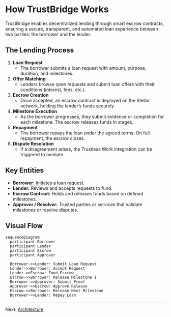 # How TrustBridge Works

TrustBridge enables decentralized lending through smart escrow contracts, ensuring a secure, transparent, and automated loan experience between two parties: the borrower and the lender.

## The Lending Process

1. **Loan Request**
   - The borrower submits a loan request with amount, purpose, duration, and milestones.
2. **Offer Matching**
   - Lenders browse open requests and submit loan offers with their conditions (interest, fees, etc.).
3. **Escrow Creation**
   - Once accepted, an escrow contract is deployed on the Stellar network, holding the lender’s funds securely.
4. **Milestone Execution**
   - As the borrower progresses, they submit evidence or completion for each milestone. The escrow releases funds in stages.
5. **Repayment**
   - The borrower repays the loan under the agreed terms. On full repayment, the escrow closes.
6. **Dispute Resolution**
   - If a disagreement arises, the Trustless Work integration can be triggered to mediate.

## Key Entities

- **Borrower:** Initiates a loan request.
- **Lender:** Reviews and accepts requests to fund.
- **Escrow Contract:** Holds and releases funds based on defined milestones.
- **Approver / Resolver:** Trusted parties or services that validate milestones or resolve disputes.

## Visual Flow

```mermaid
sequenceDiagram
  participant Borrower
  participant Lender
  participant Escrow
  participant Approver

  Borrower->>Lender: Submit Loan Request
  Lender->>Borrower: Accept Request
  Lender->>Escrow: Fund Escrow
  Escrow->>Borrower: Release Milestone 1
  Borrower->>Approver: Submit Proof
  Approver->>Escrow: Approve Release
  Escrow->>Borrower: Release Next Milestone
  Borrower->>Lender: Repay Loan
```

---

Next: [Architecture](architecture.md)